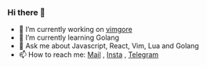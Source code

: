 ### Hi there 👋

<!--
**ps173/ps173** is a ✨ _special_ ✨ repository because its `README.md` (this file) appears on your GitHub profile.

Here are some ideas to get you started:

- 🔭 I’m currently working on ...
- 🌱 I’m currently learning ...
- 👯 I’m looking to collaborate on ...
- 🤔 I’m looking for help with ...
- 💬 Ask me about ...
- 📫 How to reach me: ...
- 😄 Pronouns: ...
- ⚡ Fun fact: ...
-->

- 🔭 I’m currently working on [vimgore](https://github.com/ps173/vimgore)
- 🌱 I’m currently learning Golang 
- 💬 Ask me about Javascript, React, Vim, Lua and Golang
- 📫 How to reach me: [Mail](mailto:prathamsharma173@gmail.com) , [Insta](https://www.instagram.com/unparalleled173/) , [Telegram](https://t.me/Spirit_ps17)

